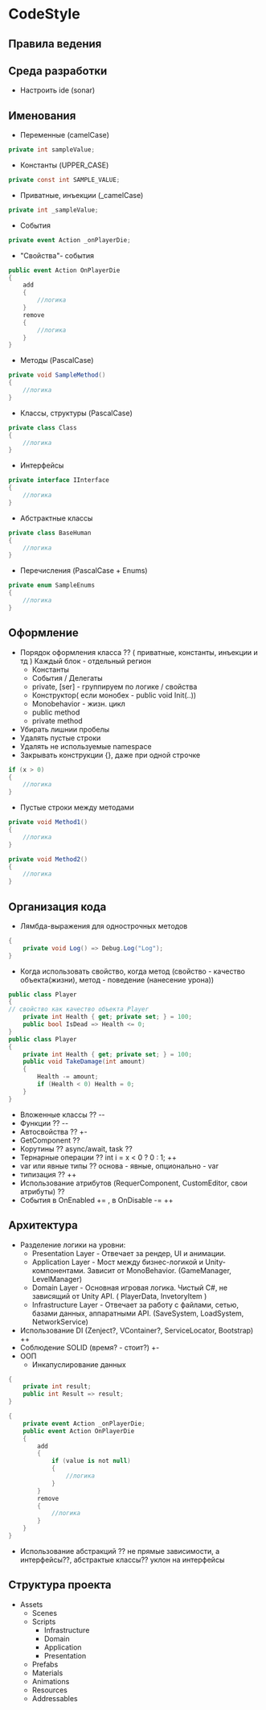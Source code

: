 # CodeStyle
## Правила ведения

## Среда разработки
- Настроить ide (sonar)
## Именования
- Переменные (camelCase)
```csharp
private int sampleValue;
```
- Константы (UPPER_CASE)
```csharp
private const int SAMPLE_VALUE;
```
- Приватные, инъекции (_camelCase)
```csharp
private int _sampleValue;
```
- События
```csharp
private event Action _onPlayerDie;
```
- "Свойства"- события
```csharp
public event Action OnPlayerDie
{
    add
    {
        //логика
    }
    remove
    {
        //логика
    }
}
```
- Методы (PascalCase)
```csharp
private void SampleMethod()
{
    //логика
}
```
- Классы, структуры (PascalCase)
```csharp
private class Class
{
    //логика
}
```
- Интерфейсы
```csharp
private interface IInterface
{
    //логика
}
```
- Абстрактные классы
```csharp
private class BaseHuman
{
    //логика
}
```
- Перечисления (PascalCase + Enums)
```csharp
private enum SampleEnums
{
    //логика
}
```
## Оформление
- Порядок оформления класса ?? ( приватные, константы, инъекции и тд )
  Каждый блок - отдельный регион
    - Константы
    - События / Делегаты
    - private, [ser] - группируем по логике / свойства
    - Конструктор( если монобех - public void Init(..))
    - Monobehavior - жизн. цикл
    - public method
    - private method
- Убирать лишнии пробелы
- Удалять пустые строки
- Удалять не используемые namespace
- Закрывать конструкции {}, даже при одной строчке
```csharp
if (x > 0)
{
    //логика
}
```
- Пустые строки между методами
```csharp
private void Method1()
{
    //логика
}

private void Method2()
{
    //логика
}
```
## Организация кода
- Лямбда-выражения для однострочных методов
```csharp
{
    private void Log() => Debug.Log("Log");
}
```
- Когда использовать свойство, когда метод (свойство - качество объекта(жизни), метод - поведение (нанесение урона))
```csharp
public class Player
{
// свойство как качество объекта Player
    private int Health { get; private set; } = 100;
    public bool IsDead => Health <= 0;
}
public class Player
{
    private int Health { get; private set; } = 100;
    public void TakeDamage(int amount)
    {
        Health -= amount;
        if (Health < 0) Health = 0;
    }
}
```
- Вложенные классы ?? --
- Функции ?? --
- Автосвойства ?? +-
- GetComponent ??
- Корутины ?? async/await, task ??
- Тернарные операции ?? int i = x < 0 ? 0 : 1; ++
- var или явные типы ?? основа - явные, опционально - var
- типизация ?? ++
- Использование атрибутов (RequerComponent, CustomEditor, свои атрибуты) ??
- События в OnEnabled += , в OnDisable -= ++
## Архитектура
- Разделение логики на уровни:
   - Presentation Layer - Отвечает за рендер, UI и анимации.
   - Application Layer - Мост между бизнес-логикой и Unity-компонентами. Зависит от MonoBehavior. (GameManager, LevelManager)
   - Domain Layer - Основная игровая логика. Чистый C#, не зависящий от Unity API. ( PlayerData, InvetoryItem )
   - Infrastructure Layer - Отвечает за работу с файлами, сетью, базами данных, аппаратными API. (SaveSystem, LoadSystem, NetworkService)
- Использование DI (Zenject?, VContainer?, ServiceLocator, Bootstrap) ++
- Соблюдение SOLID (время? - стоит?) +-
- ООП
   - Инкапуслирование данных
```csharp
{
    private int result;
    public int Result => result;  
}

{
    private event Action _onPlayerDie;
    public event Action OnPlayerDie
    {
        add
        {
            if (value is not null)
            {
                //логика
            }
        }
        remove
        {
            //логика
        }
    }
}
```
- Использование абстракций ?? не прямые зависимости, а интерфейсы??, абстрактые классы?? уклон на интерфейсы
## Структура проекта
- Assets
  - Scenes
  - Scripts
    - Infrastructure
    - Domain 
    - Application
    - Presentation 
  - Prefabs
  - Materials
  - Animations
  - Resources
  - Addressables
